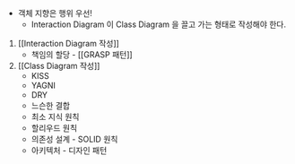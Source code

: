 - 객체 지향은 행위 우선!
    - Interaction Diagram 이 Class Diagram 을 끌고 가는 형태로 작성해야 한다.

1. [[Interaction Diagram 작성]]
	- 책임의 할당 - [[GRASP 패턴]]
2. [[Class Diagram 작성]]
	- KISS
	- YAGNI
	- DRY
	- 느슨한 결합
	- 최소 지식 원칙
	- 할리우드 원칙
	- 의존성 설계 - SOLID 원칙
	- 아키텍처 - 디자인 패턴


